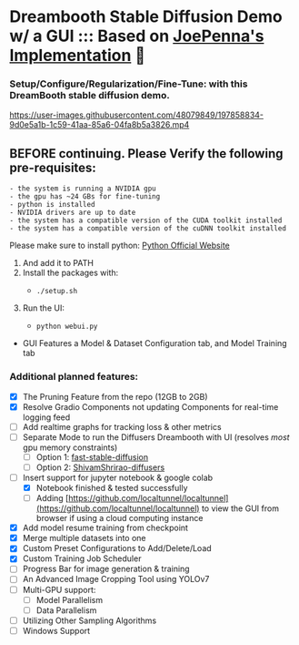 # Dreambooth Stable Diffusion Demo w/ a GUI ::: Based on [JoePenna's Implementation](https://github.com/JoePenna/Dreambooth-Stable-Diffusion) 🤗
### Setup/Configure/Regularization/Fine-Tune: with this DreamBooth stable diffusion demo.

https://user-images.githubusercontent.com/48079849/197858834-9d0e5a1b-1c59-41aa-85a6-04fa8b5a3826.mp4

## BEFORE continuing. Please Verify the following pre-requisites:
    - the system is running a NVIDIA gpu
    - the gpu has ~24 GBs for fine-tuning
    - python is installed
    - NVIDIA drivers are up to date
    - the system has a compatible version of the CUDA toolkit installed
    - the system has a compatible version of the cuDNN toolkit installed

Please make sure to install python: [Python Official Website](https://www.python.org/downloads/)
1. And add it to PATH
2. Install the packages with:
    -     ./setup.sh
3. Run the UI:
    -     python webui.py

- GUI Features a Model & Dataset Configuration tab, and Model Training tab


### Additional planned features:
- [X] The Pruning Feature from the repo (12GB to 2GB)
- [X] Resolve Gradio Components not updating Components for real-time logging feed
- [ ] Add realtime graphs for tracking loss & other metrics
- [ ] Separate Mode to run the Diffusers Dreambooth with UI (resolves *most* gpu memory constraints)
    - [ ] Option 1: [fast-stable-diffusion](https://github.com/TheLastBen/fast-stable-diffusion)
    - [ ] Option 2: [ShivamShrirao-diffusers](https://github.com/ShivamShrirao/diffusers/tree/main/examples/dreambooth)
- [ ] Insert support for jupyter notebook & google colab
    - [X] Notebook finished & tested successfully
    - [ ] Adding [https://github.com/localtunnel/localtunnel](https://github.com/localtunnel/localtunnel) to view the GUI from browser if using a cloud computing instance 
- [X] Add model resume training from checkpoint
- [X] Merge multiple datasets into one
- [X] Custom Preset Configurations to Add/Delete/Load
- [X] Custom Training Job Scheduler
- [ ] Progress Bar for image generation & training
- [ ] An Advanced Image Cropping Tool using YOLOv7
- [ ] Multi-GPU support:
    - [ ] Model Parallelism
    - [ ] Data Parallelism
- [ ] Utilizing Other Sampling Algorithms
- [ ] Windows Support

